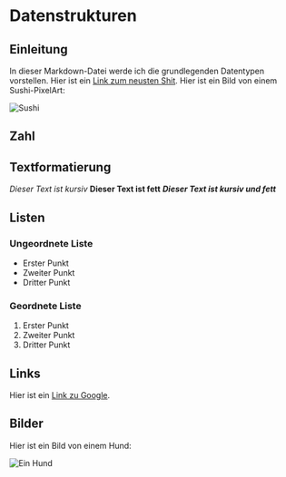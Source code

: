 # Datenstrukturen

## Einleitung

In dieser Markdown-Datei werde ich die grundlegenden Datentypen vorstellen.
Hier ist ein [Link zum neusten Shit](https://gpres.tntn-page.xyz/).
Hier ist ein Bild von einem Sushi-PixelArt:

![Sushi](https://media.licdn.com/dms/image/C4D03AQEynlYucFqB0g/profile-displayphoto-shrink_800_800/0/1647083001672?e=2147483647&v=beta&t=71N4yKeoHqb5vxmst9Zn7JL3SeHWIuEHJmzBLSBKUVw)

## Zahl

## Textformatierung

*Dieser Text ist kursiv*
**Dieser Text ist fett**
***Dieser Text ist kursiv und fett***

## Listen

### Ungeordnete Liste
- Erster Punkt
- Zweiter Punkt
- Dritter Punkt

### Geordnete Liste
1. Erster Punkt
2. Zweiter Punkt
3. Dritter Punkt

## Links

Hier ist ein [Link zu Google](https://www.google.com/).

## Bilder

Hier ist ein Bild von einem Hund:

![Ein Hund](https://images.unsplash.com/photo-1572706786005-5a810fda9662)
